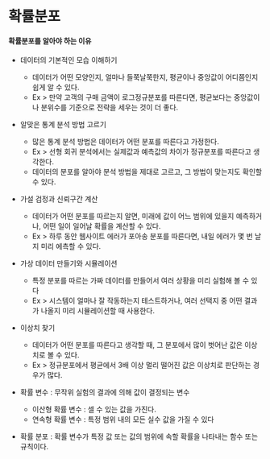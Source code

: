 확률분포
==

#### 확률분포를 알아야 하는 이유
+ 데이터의 기본적인 모습 이해하기
  + 데이터가 어떤 모양인지, 얼마나 들쭉날쭉한지, 평균이나 중앙값이 어디쯤인지 쉽게 알 수 있다.
  + Ex > 만약 고객의 구매 금액이 로그정규분포를 따른다면, 평균보다는 중앙값이나 분위수를 기준으로 전략을 세우는 것이 더 좋다.
+ 알맞은 통계 분석 방법 고르기
  + 많은 통계 분석 방법은 데이터가 어떤 분포를 따른다고 가정한다.
  + Ex > 선형 회귀 분석에서는 실제값과 예측값의 차이가 정규분포를 따른다고 생각한다.
  + 데이터의 분포를 알아야 분석 방법을 제대로 고르고, 그 방법이 맞는지도 확인할 수 있다.
+ 가설 검정과 신뢰구간 계산
  + 데이터가 어떤 분포를 따르는지 알면, 미래에 값이 어느 범위에 있을지 예측하거나, 어떤 일이 일어날 확률을 계산할 수 있다.
  + Ex > 하루 동안 웹사이트 에러가 포아송 분포를 따른다면, 내일 에러가 몇 번 날지 미리 에측할 수 있다.
+ 가상 데이터 만들기와 시뮬레이션
  + 특정 분포를 따르는 가짜 데이터를 만들어서 여러 상황을 미리 실험해 볼 수 있다
  + Ex > 시스템이 얼마나 잘 작동하는지 테스트하거나, 여러 선택지 중 어떤 결과가 나올지 미리 시뮬레이션할 때 사용한다.
+ 이상치 찾기
  + 데이터가 어떤 분포를 따른다고 생각할 때, 그 분포에서 많이 벗어난 값은 이상치로 볼 수 있다.
  + Ex > 정규분포에서 평균에서 3배 이상 멀리 떨어진 값은 이상치로 판단하는 경우가 많다.


+ 확률 변수 : 무작위 실험의 결과에 의해 값이 결정되는 변수
  + 이산형 확률 변수 : 셀 수 있는 값을 가진다.
  + 연속형 확률 변수 : 특정 범위 내의 모든 실수 값을 가질 수 있다
+ 확률 분포 : 확률 변수가 특정 값 또는 값의 범위에 속할 확률을 나타내는 함수 또는 규칙이다.



